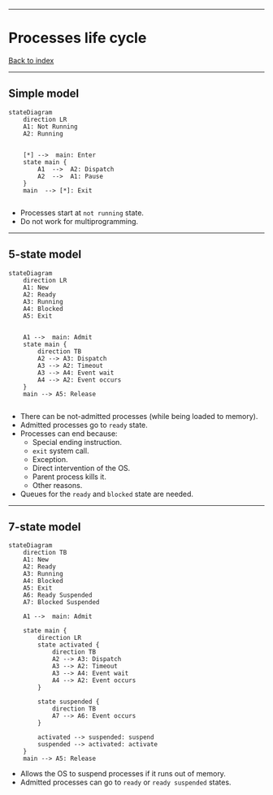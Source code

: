 
---
# Processes life cycle

[Back to index](../README.md)

---

## Simple model

```mermaid
stateDiagram
    direction LR
	A1: Not Running
	A2: Running


    [*] -->  main: Enter
    state main {
		A1  -->  A2: Dispatch
		A2  -->  A1: Pause
	}
	main  --> [*]: Exit
    
```
- Processes start at `not running` state.
- Do not work for multiprogramming.

---
## 5-state model

```mermaid
stateDiagram
    direction LR
	A1: New
	A2: Ready
	A3: Running
	A4: Blocked
	A5: Exit


    A1 -->  main: Admit
	state main {
		direction TB
		A2 --> A3: Dispatch
		A3 --> A2: Timeout
		A3 --> A4: Event wait
		A4 --> A2: Event occurs
	}
	main --> A5: Release
    
```
- There can be not-admitted processes (while being loaded to memory).
- Admitted processes go to `ready` state.
- Processes can end because:
	- Special ending instruction.
	- `exit` system call.
	- Exception.
	- Direct intervention of the OS.
	- Parent process kills it.
	- Other reasons.
- Queues for the `ready` and `blocked` state are needed.

---
## 7-state model

```mermaid
stateDiagram
    direction TB
	A1: New
	A2: Ready
	A3: Running
	A4: Blocked
	A5: Exit
	A6: Ready Suspended
	A7: Blocked Suspended

	A1 -->  main: Admit
	
	state main {
		direction LR
		state activated {
			direction TB
			A2 --> A3: Dispatch
			A3 --> A2: Timeout
			A3 --> A4: Event wait
			A4 --> A2: Event occurs
		}
	
		state suspended {
			direction TB
			A7 --> A6: Event occurs
		}
		
		activated --> suspended: suspend
		suspended --> activated: activate
	}
	main --> A5: Release

```

- Allows the OS to suspend processes if it runs out of memory.
- Admitted processes can go to `ready` or `ready suspended` states.